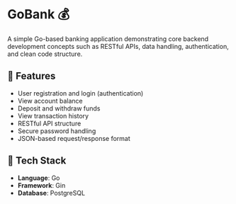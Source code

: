 # GoBank 💰

A simple Go-based banking application demonstrating core backend development concepts such as RESTful APIs, data handling, authentication, and clean code structure.

## 🚀 Features

- User registration and login (authentication)
- View account balance
- Deposit and withdraw funds
- View transaction history
- RESTful API structure
- Secure password handling
- JSON-based request/response format

## 🧰 Tech Stack

- **Language**: Go 
- **Framework**: Gin
- **Database**: PostgreSQL

